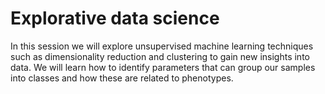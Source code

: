 # Explorative data science

In this session we will explore unsupervised machine learning techniques such as dimensionality reduction and clustering to gain new insights into data. We will learn how to identify parameters that can group our samples into classes and how these are related to phenotypes.
